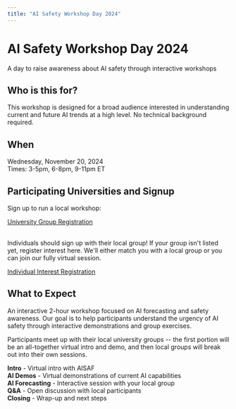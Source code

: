 ```yaml
---
title: "AI Safety Workshop Day 2024"
---
```

# AI Safety Workshop Day 2024

<div class="workshop-day-content">
<p class="workshop-day-subtitle">A day to raise awareness about AI safety through interactive workshops</p>

<div class="info-section">
<h2><i class="fas fa-users"></i> Who is this for?</h2>
<p>This workshop is designed for a broad audience interested in understanding current and future AI trends at a high level. No technical background required.</p>
</div>

<div class="info-section">
<h2><i class="fas fa-clock"></i> When</h2>
<p>Wednesday, November 20, 2024<br>Times: 3-5pm, 6-8pm, 9-11pm ET</p>
</div>

<div class="info-section">
<h2><i class="fas fa-university"></i> Participating Universities and Signup</h2>
<p>Sign up to run a local workshop:</p>
<div class="signup-buttons">
<a href="https://forms.gle/CWYt3ubzF3yJ1hcL8" class="cta-button">University Group Registration</a>
</div>
<br>
<p>Individuals should sign up with their local group! If your group isn't listed yet, register interest here. We'll either match you with a local group or you can join our fully virtual session.</p>
<div class="signup-buttons">
<a href="https://forms.gle/x1zm74Kwu5tuvYxv8" class="cta-button">Individual Interest Registration</a>
</div>
</div>

<div class="info-section">
<h2><i class="fas fa-info-circle"></i> What to Expect</h2>
<p>An interactive 2-hour workshop focused on AI forecasting and safety awareness. Our goal is to help participants understand the urgency of AI safety through interactive demonstrations and group exercises.</p>

<p>Participants meet up with their local university groups -- the first portion will be an all-together virtual intro and demo, and then local groups will break out into their own sessions.</p>

<div class="timeline">
<div class="timeline-item"><strong>Intro</strong> - Virtual intro with AISAF</div>
<div class="timeline-item"><strong>AI Demos</strong> - Virtual demonstrations of current AI capabilities</div>
<div class="timeline-item"><strong>AI Forecasting</strong> - Interactive session with your local group</div>
<div class="timeline-item"><strong>Q&A</strong> - Open discussion with local participants</div>
<div class="timeline-item"><strong>Closing</strong> - Wrap-up and next steps</div>
</div>
</div>
</div>